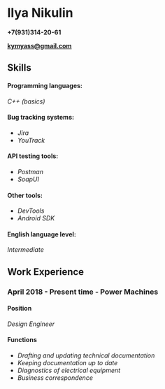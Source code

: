 # Ilya Nikulin
**+7(931)314-20-61**

**kymyass@gmail.com**


## Skills

#### Programming languages:
*C++ (basics)*

#### Bug tracking systems:
* *Jira*
* *YouTrack*

#### API testing tools:
* *Postman*
* *SoapUI*

#### Other tools:
* *DevTools*
* *Android SDK*

#### English language level:
*Intermediate*

## Work Experience

### April 2018 - Present time - Power Machines
#### Position
*Design Engineer*
#### Functions
* *Drafting and updating technical documentation*
* *Keeping documentation up to date*
* *Diagnostics of electrical equipment*
* *Business correspondence*

